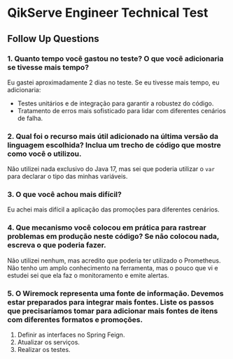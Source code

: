 # QikServe Engineer Technical Test

## Follow Up Questions

### 1. Quanto tempo você gastou no teste? O que você adicionaria se tivesse mais tempo?
Eu gastei aproximadamente 2 dias no teste. Se eu tivesse mais tempo, eu adicionaria:
- Testes unitários e de integração para garantir a robustez do código.
- Tratamento de erros mais sofisticado para lidar com diferentes cenários de falha.

### 2. Qual foi o recurso mais útil adicionado na última versão da linguagem escolhida? Inclua um trecho de código que mostre como você o utilizou.
Não utilizei nada exclusivo do Java 17, mas sei que poderia utilizar o `var` para declarar o tipo das minhas variáveis.

### 3. O que você achou mais difícil?
Eu achei mais difícil a aplicação das promoções para diferentes cenários.

### 4. Que mecanismo você colocou em prática para rastrear problemas em produção neste código? Se não colocou nada, escreva o que poderia fazer.
Não utilizei nenhum, mas acredito que poderia ter utilizado o Prometheus. Não tenho um amplo conhecimento na ferramenta, mas o pouco que vi e estudei sei que ela faz o monitoramento e emite alertas.

### 5. O Wiremock representa uma fonte de informação. Devemos estar preparados para integrar mais fontes. Liste os passos que precisaríamos tomar para adicionar mais fontes de itens com diferentes formatos e promoções.
1. Definir as interfaces no Spring Feign.
2. Atualizar os serviços.
3. Realizar os testes.
